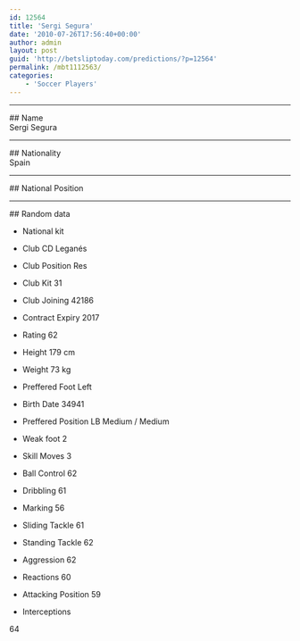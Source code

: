 ```yaml
---
id: 12564
title: 'Sergi Segura'
date: '2010-07-26T17:56:40+00:00'
author: admin
layout: post
guid: 'http://betsliptoday.com/predictions/?p=12564'
permalink: /mbt1112563/
categories:
    - 'Soccer Players'
---
```


- - - - - -

\## Name  
 Sergi Segura

- - - - - -

\## Nationality  
 Spain

- - - - - -

\## National Position

- - - - - -

\## Random data

- National kit
- Club
 CD Leganés

- Club Position
 Res

- Club Kit
 31

- Club Joining
 42186

- Contract Expiry
 2017

- Rating
 62

- Height
 179 cm

- Weight
 73 kg

- Preffered Foot
 Left

- Birth Date
 34941

- Preffered Position
 LB Medium / Medium

- Weak foot
 2

- Skill Moves
 3

- Ball Control
 62

- Dribbling
 61

- Marking
 56

- Sliding Tackle
 61

- Standing Tackle
 62

- Aggression
 62

- Reactions
 60

- Attacking Position
 59

- Interceptions

 64